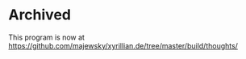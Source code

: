 # Archived

This program is now at https://github.com/majewsky/xyrillian.de/tree/master/build/thoughts/
